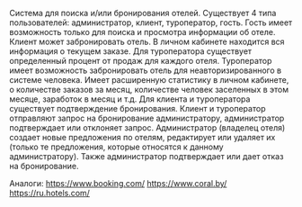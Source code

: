 Система для поиска и/или бронирования отелей.
Существует 4 типа пользователей: администратор, клиент, туроператор, гость.
Гость имеет возможность только для поиска и просмотра информации об отеле.
Клиент может забронировать отель. В личном кабинете находится вся информация о текущем заказе.
Для туроператора существует определенный процент от продаж для каждого отеля.
Туроператор имеет возможность забронировать отель для неавторизированного в системе человека.
Имеет расширенную статистику в личном кабинете, о количестве заказов за месяц, количестве человек заселенных в этом месяце, 
заработок в месяц и т.д.
Для клиента и туроператора существует подтверждение бронирования. Клиент и туроператор отправляют запрос на бронирование администратору, администратор подтверждает или отклоняет запрос. 
Администратор (владелец отеля) создает новые предложения по отелям, редактирует или удаляет их (только те предложения, которые относятся к данному администратору).
Также администратор подтверждает или дает отказ на бронирование.



Аналоги:
https://www.booking.com/
https://www.coral.by/
https://ru.hotels.com/